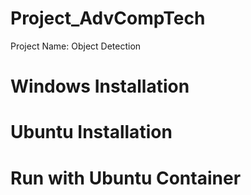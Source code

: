 # Project_AdvCompTech
Project Name: Object Detection

# Windows Installation

# Ubuntu Installation 

# Run with Ubuntu Container
